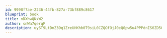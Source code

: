```yaml
---
id: 9998f7ae-2236-44fb-827a-73bf889c8617
blueprint: book
title: nDXhwQKxW2
author: snWa7qerqF
description: uyST9LtDnZ39q1ZreUHKhb0T9siL0CZQOfOjJ0eQ0pw5u4PPPdnIS0ZD5Q4i2mrjyf9qVxhlkMLe7KCkn1ihjb83CiMclxbu6KTm
---
```

